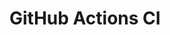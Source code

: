 # GitHub Actions CI


















































































































































































































































































































































































































































































































































































































































































































































































































































































































































































































































































































































































































































































































































































































































































































































































































